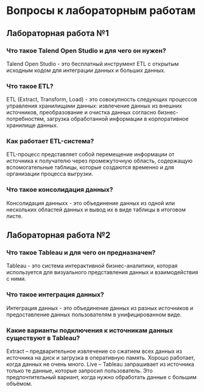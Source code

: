 # Вопросы к лабораторным работам


## Лабораторная работа №1

### Что такое Talend Open Studio и для чего он нужен?
Talend Open Studio - это бесплатный инструмент ETL с открытым исходным кодом для интеграции данных и больших данных.

### Что такое ETL?
ETL (Extract, Transform, Load) - это совокупность следующих процессов управления хранилищами данных: извлечение данных из внешних
источников, преобразование и очистка данных согласно бизнес-потребностям, загрузка обработанной информации в корпоративное хранилище данных.

### Как работает ETL-система?
ETL-процесс представляет собой перемещение информации от источника к получателю через промежуточную область, содержащую вспомогательные
таблицы, которые создаются временно и для организации процесса выгрузки.

### Что такое консолидация данных?
Консолидация данныхх - это объединение данных из одной или нескольких областей данных и вывод их в виде таблицы в итоговом листе. 


## Лабораторная работа №2

### Что такое Tableau и для чего он предназначен?
Tableau - это система интерактивной бизнес-аналитики, которая используется для визуального представления данных и взаимодействия с ними.

### Что такое интеграция данных?
Интеграция данных - это объединение данных из разных источников и предоставление данных пользователям в унифицированном виде.

### Какие варианты подключения к источникам данных существуют в Tableau?
Extract – предварительное извлечение со сжатием всех данных из источника на диск и загрузка в оперативную память.
Хорошо работает, когда данных не очень много.
Live – Tableau запрашивает из источника только те данные, которые запросил пользователь. Это предпочтительный вариант, 
когда нужно обработать данные с большим объёмом.
